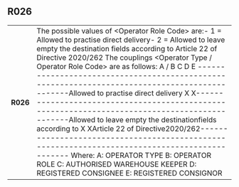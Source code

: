 ## R026
<table>
 <tr>
  <th>
   R026
  </th>
  <td>
   The possible values of &lt;Operator Role Code&gt; are:- 1 = Allowed to practise direct delivery- 2 = Allowed to leave empty the destination fields according to Article 22 of Directive 2020/262 The couplings &lt;Operator Type / Operator Role Code&gt; are as follows:            A / B                             C                        D                           E                         -----------------------------------------------------------------------------------------------Allowed to practise  direct delivery                         X                        X-----------------------------------------------------------------------------------------------Allowed to leave empty the destinationfields according to                  X                                                     XArticle 22 of Directive2020/262----------------------------------------------------------------------------------------------- Where: A: OPERATOR TYPE             B: OPERATOR ROLE             C: AUTHORISED WAREHOUSE KEEPER             D: REGISTERED CONSIGNEE             E: REGISTERED CONSIGNOR
  </td>
 </tr>
</table>
